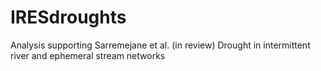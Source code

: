 # IRESdroughts
Analysis supporting Sarremejane et al. (in review) Drought in intermittent river and ephemeral stream networks
